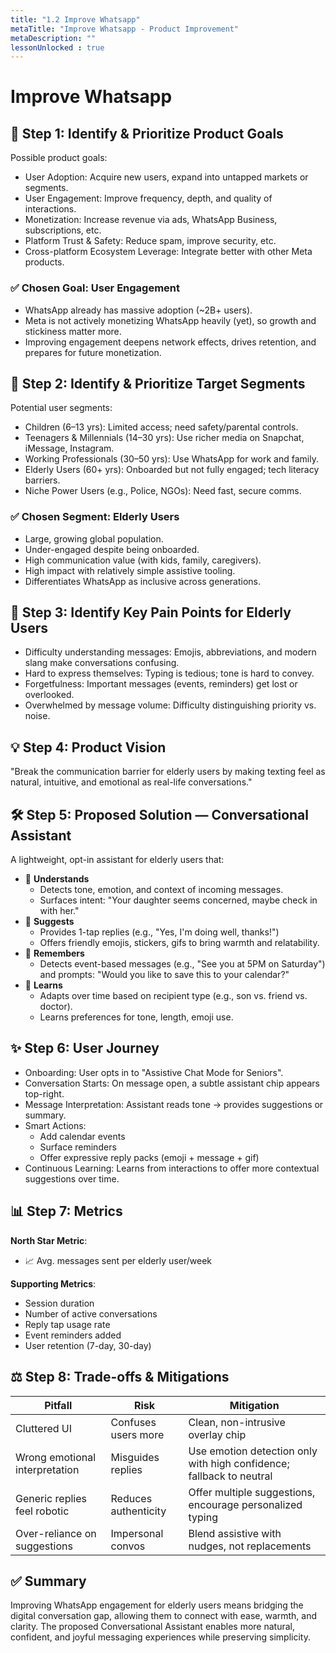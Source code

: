 ```yaml
---
title: "1.2 Improve Whatsapp"
metaTitle: "Improve Whatsapp - Product Improvement"
metaDescription: ""
lessonUnlocked : true
---
```

# Improve Whatsapp

## 🎯 Step 1: Identify & Prioritize Product Goals
Possible product goals:
- User Adoption: Acquire new users, expand into untapped markets or segments.
- User Engagement: Improve frequency, depth, and quality of interactions.
- Monetization: Increase revenue via ads, WhatsApp Business, subscriptions, etc.
- Platform Trust & Safety: Reduce spam, improve security, etc.
- Cross-platform Ecosystem Leverage: Integrate better with other Meta products.

### ✅ Chosen Goal: User Engagement
- WhatsApp already has massive adoption (~2B+ users).
- Meta is not actively monetizing WhatsApp heavily (yet), so growth and stickiness matter more.
- Improving engagement deepens network effects, drives retention, and prepares for future monetization.

## 👥 Step 2: Identify & Prioritize Target Segments
Potential user segments:
- Children (6–13 yrs): Limited access; need safety/parental controls.
- Teenagers & Millennials (14–30 yrs): Use richer media on Snapchat, iMessage, Instagram.
- Working Professionals (30–50 yrs): Use WhatsApp for work and family.
- Elderly Users (60+ yrs): Onboarded but not fully engaged; tech literacy barriers.
- Niche Power Users (e.g., Police, NGOs): Need fast, secure comms.

### ✅ Chosen Segment: Elderly Users
- Large, growing global population.
- Under-engaged despite being onboarded.
- High communication value (with kids, family, caregivers).
- High impact with relatively simple assistive tooling.
- Differentiates WhatsApp as inclusive across generations.

## 🧩 Step 3: Identify Key Pain Points for Elderly Users
- Difficulty understanding messages: Emojis, abbreviations, and modern slang make conversations confusing.
- Hard to express themselves: Typing is tedious; tone is hard to convey.
- Forgetfulness: Important messages (events, reminders) get lost or overlooked.
- Overwhelmed by message volume: Difficulty distinguishing priority vs. noise.

## 💡 Step 4: Product Vision
"Break the communication barrier for elderly users by making texting feel as natural, intuitive, and emotional as real-life conversations."

## 🛠️ Step 5: Proposed Solution — Conversational Assistant
A lightweight, opt-in assistant for elderly users that:
- 🧠 **Understands**
  - Detects tone, emotion, and context of incoming messages.
  - Surfaces intent: "Your daughter seems concerned, maybe check in with her."
- 💬 **Suggests**
  - Provides 1-tap replies (e.g., "Yes, I'm doing well, thanks!")
  - Offers friendly emojis, stickers, gifs to bring warmth and relatability.
- 📅 **Remembers**
  - Detects event-based messages (e.g., "See you at 5PM on Saturday") and prompts: "Would you like to save this to your calendar?"
- 🔄 **Learns**
  - Adapts over time based on recipient type (e.g., son vs. friend vs. doctor).
  - Learns preferences for tone, length, emoji use.

## ✨ Step 6: User Journey
- Onboarding: User opts in to "Assistive Chat Mode for Seniors".
- Conversation Starts: On message open, a subtle assistant chip appears top-right.
- Message Interpretation: Assistant reads tone → provides suggestions or summary.
- Smart Actions:
  - Add calendar events
  - Surface reminders
  - Offer expressive reply packs (emoji + message + gif)
- Continuous Learning: Learns from interactions to offer more contextual suggestions over time.

## 📊 Step 7: Metrics
**North Star Metric**:
- 📈 Avg. messages sent per elderly user/week

**Supporting Metrics**:
- Session duration
- Number of active conversations
- Reply tap usage rate
- Event reminders added
- User retention (7-day, 30-day)

## ⚖️ Step 8: Trade-offs & Mitigations

| Pitfall | Risk | Mitigation |
|---------|------|------------|
| Cluttered UI | Confuses users more | Clean, non-intrusive overlay chip |
| Wrong emotional interpretation | Misguides replies | Use emotion detection only with high confidence; fallback to neutral |
| Generic replies feel robotic | Reduces authenticity | Offer multiple suggestions, encourage personalized typing |
| Over-reliance on suggestions | Impersonal convos | Blend assistive with nudges, not replacements |

## ✅ Summary
Improving WhatsApp engagement for elderly users means bridging the digital conversation gap, allowing them to connect with ease, warmth, and clarity. The proposed Conversational Assistant enables more natural, confident, and joyful messaging experiences while preserving simplicity.